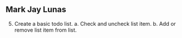## Mark Jay Lunas

5. Create a basic todo list.
   a. Check and uncheck list item.
   b. Add or remove list item from list.
